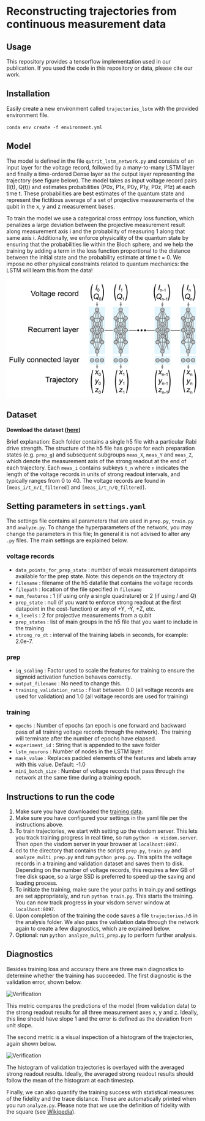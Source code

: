 # Reconstructing trajectories from continuous measurement data

## Usage
This repository provides a tensorflow implementation used in our publication. If you used the code in this repository or data, please cite our work.

## Installation
Easily create a new environment called `trajectories_lstm` with the provided environment file.

``conda env create -f environment.yml``

## Model
The model is defined in the file `qutrit_lstm_network.py` and consists of an input layer for the voltage record, followed by a many-to-many LSTM layer and finally a time-ordered Dense layer as the output layer representing the trajectory (see figure below). The model takes as input voltage record pairs (I(t), Q(t)) and estimates probabilities (P0x, P1x, P0y, P1y, P0z, P1z) at each time t. These probabilities are best estimates of the quantum state and represent the fictitious average of a set of projective measurements of the qubit in the x, y and z measurement bases.

To train the model we use a categorical cross entropy loss function, which penalizes a large deviation between the projective measurement result along measurement axis i and the probability of measuring 1 along that same axis i. Additionally, we enforce physicality of the quantum state by ensuring that the probabilities lie within the Bloch sphere, and we help the training by adding a term in the loss function proportional to the distance between the initial state and the probability estimate at time t = 0. We impose no other physical constraints related to quantum mechanics: the LSTM will learn this from the data!

![Network structure](network_structure.png)

## Dataset
**Download the dataset ([here](https://drive.google.com/drive/folders/1FNnrNAwe4NaeiUjSvbZOvkd-el_4MsxL?usp=sharing))**

Brief explanation: Each folder contains a single h5 file with a particular Rabi drive strength. The structure of the h5 file has groups for each preparation states (e.g. `prep_g`) and subsequent subgroups `meas_X`, `meas_Y` and `meas_Z`, which denote the measurement axis of the strong readout at the end of each trajectory. Each `meas_i` contains subkeys `t_n` where `n` indicates the length of the voltage records in units of strong readout intervals, and typically ranges from 0 to 40. The voltage records are found in `[meas_i/t_n/I_filtered]` and `[meas_i/t_n/Q_filtered]`.

## Setting parameters in `settings.yaml`
The settings file contains all parameters that are used in `prep.py`, `train.py` and `analyze.py`. 
To change the hyperparameters of the network, you may change the parameters in this file; In general it is not advised to alter any `.py` files.
The main settings are explained below.

### voltage records
* `data_points_for_prep_state` : number of weak measurement datapoints available for the prep state. Note: this depends on the trajectory dt
* `filename` : filename of the h5 datafile that contains the voltage records
* `filepath` : location of the file specified in `filename`
* `num_features` : 1 (if using only a single quadrature) or 2 (if using $I$ and $Q$)
* `prep_state` : null (if you want to enforce strong readout at the first datapoint in the cost-function) or any of +Y, -Y, +Z, etc.
* `n_levels` : 2 for projective measurements from a qubit
* `prep_states` : list of main groups in the h5 file that you want to include in the training
* `strong_ro_dt` : interval of the training labels in seconds, for example: 2.0e-7.

### prep
* `iq_scaling` : Factor used to scale the features for training to ensure the sigmoid activation function behaves correctly. 
* `output_filename` : No need to change this.
* `training_validation_ratio` : Float between 0.0 (all voltage records are used for validation) and 1.0 (all voltage records are used for training)

### training
* `epochs` : Number of epochs (an epoch is one forward and backward pass of all training voltage records through the network). The training will terminate after the number of epochs have elapsed.
* `experiment_id` : String that is appended to the save folder
* `lstm_neurons` : Number of nodes in the LSTM layer.
* `mask_value` : Replaces padded elements of the features and labels array with this value. Default: -1.0
* `mini_batch_size` : Number of voltage records that pass through the network at the same time during a training epoch.

## Instructions to run the code
1. Make sure you have downloaded the [training data](https://drive.google.com/drive/folders/1FNnrNAwe4NaeiUjSvbZOvkd-el_4MsxL?usp=sharing). 
2. Make sure you have configured your settings in the yaml file per the instructions above.
3. To train trajectories, we start with setting up the visdom server. This lets you track training progress in real time, so run
```python -m visdom.server```. Then open the visdom server in your browser at `localhost:8097`. 
3. cd to the directory that contains the scripts `prep.py`, `train.py` and `analyze_multi_prep.py` and run ```python prep.py```. This splits the voltage records in a training and validation dataset and saves them to disk. Depending on the number of voltage records, this requires a few GB of free disk space, so a large SSD is preferred to speed up the saving and loading process.
4. To initiate the training, make sure the your paths in train.py and settings are set appropriately, and run ```python train.py```. This starts the training. You can now track progress in your visdom server window at `localhost:8097`. 
5. Upon completion of the training the code saves a file `trajectories.h5` in the analysis folder. We also pass the validation data through the network again to create a few diagnostics, which are explained below. 
6. Optional: run `python analyze_multi_prep.py` to perform further analysis.

## Diagnostics
Besides training loss and accuracy there are three main diagnostics to determine whether the training has succeeded. The first diagnostic is the validation error, shown below.

![Verification](verification_example.png)

This metric compares the predictions of the model (from validation data) to the strong readout results for all three measurement axes x, y and z. Ideally, this line should have slope 1 and the error is defined as the deviation from unit slope.

The second metric is a visual inspection of a histogram of the trajectories, again shown below.

![Verification](histogram_example.png)

The histogram of validation trajectories is overlayed with the averaged strong readout results. Ideally, the averaged strong readout results should follow the mean of the histogram at each timestep.

Finally, we can also quantify the training success with statistical measures of the fidelity and the trace distance. These are automatically printed when you run `analyze.py`. Please note that we use the definition of fidelity with the square (see [Wikipedia](https://en.wikipedia.org/wiki/Fidelity_of_quantum_states)).
